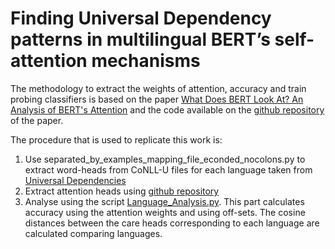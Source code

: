 # Finding Universal Dependency patterns in multilingual BERT’s self-attention mechanisms

The methodology to extract the weights of attention, accuracy and train probing classifiers is based on the paper [What Does BERT Look At? An Analysis of BERT's Attention](https://arxiv.org/abs/1906.04341) and the code available on the [github repository](https://github.com/clarkkev/attention-analysis) of the paper.

The procedure that is used to replicate this work is:
1. Use separated_by_examples_mapping_file_econded_nocolons.py to extract word-heads from CoNLL-U files for each language taken from
[Universal Dependencies](https://universaldependencies.org/)
2. Extract attention heads using [github repository](https://github.com/clarkkev/attention-analysis)
3. Analyse using the script [Language_Analysis.py](./Language_Analysis.py). This part calculates accuracy using the attention weights and      using off-sets. The cosine distances between the care heads corresponding to each language are calculated comparing languages.
